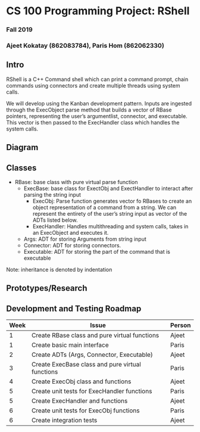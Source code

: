 # CS 100 Programming Project: RShell
### Fall 2019 
### Ajeet Kokatay (862083784), Paris Hom (862062330)


## Intro 
RShell is a C++ Command shell which can print a command prompt, chain commands using connectors and create multiple threads using system calls.

We will develop using the Kanban development pattern. Inputs are ingested through the ExecObject parse method that builds a vector of RBase pointers, representing the user’s argumentlist, connector, and executable. This vector is then passed to the ExecHandler class which handles the system calls. 

## Diagram

## Classes

- RBase: base class with pure virtual parse function
  - ExecBase: base class for ExectObj and ExectHandler to interact after parsing the string input 
    - ExecObj: Parse function generates vector fo RBases to create an object representation of a command from a string. We can represent the entirety of the user’s string input as vector of the ADTs listed below. 
    - ExecHandler: Handles multithreading and system calls, takes in an ExecObject and executes it.
  - Args: ADT for storing Arguments from string input
  - Connector: ADT for storing connectors.
  - Executable: ADT for storing the part of the command that is executable 

Note: inheritance is denoted by indentation


## Prototypes/Research

## Development and Testing Roadmap

| Week | Issue                                            | Person |
|------|--------------------------------------------------|--------|
| 1    | Create RBase class and pure virtual functions    | Ajeet  |
| 1    | Create basic main interface                      | Paris  |
| 2    | Create ADTs (Args, Connector, Executable)        | Ajeet  |
| 3    | Create ExecBase class and pure virtual functions | Paris  |
| 4    | Create ExecObj class and functions               | Ajeet  |
| 5    | Create unit tests for ExecHandler functions      | Paris  |
| 5    | Create ExecHandler and functions                 | Ajeet  |
| 6    | Create unit tests for ExecObj functions          | Paris  |
| 6    | Create integration tests                         | Ajeet  |
